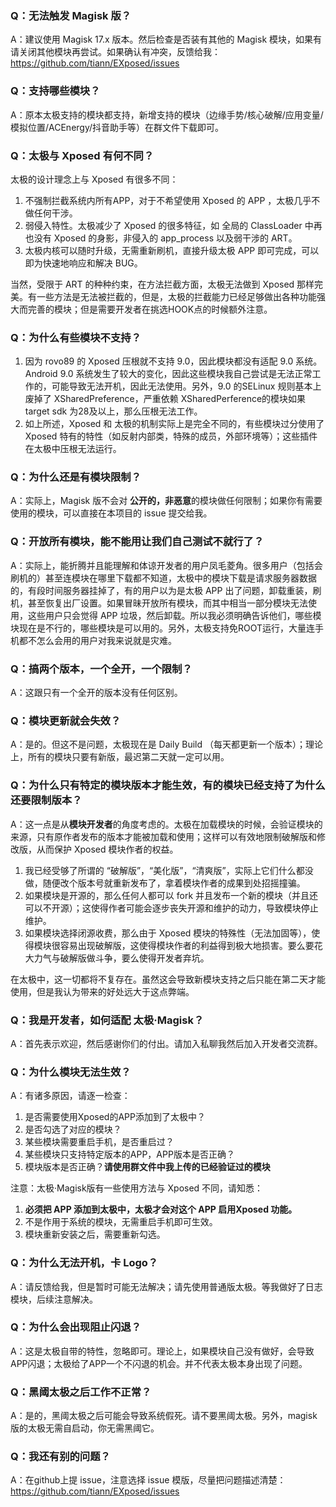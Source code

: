 ### Q：无法触发 Magisk 版？
A：建议使用 Magisk 17.x 版本。然后检查是否装有其他的 Magisk 模块，如果有请关闭其他模块再尝试。如果确认有冲突，反馈给我：https://github.com/tiann/EXposed/issues

### Q：支持哪些模块？
A：原本太极支持的模块都支持，新增支持的模块（边缘手势/核心破解/应用变量/模拟位置/ACEnergy/抖音助手等）在群文件下载即可。

### Q：太极与 Xposed 有何不同？

太极的设计理念上与 Xposed 有很多不同：

1. 不强制拦截系统内所有APP，对于不希望使用 Xposed 的 APP ，太极几乎不做任何干涉。
2. 弱侵入特性。太极减少了 Xposed 的很多特征，如 全局的 ClassLoader 中再也没有 Xposed 的身影，非侵入的 app_process 以及弱干涉的 ART。
3. 太极内核可以随时升级，无需重新刷机，直接升级太极 APP 即可完成，可以即为快速地响应和解决 BUG。

当然，受限于 ART 的种种约束，在方法拦截方面，太极无法做到 Xposed 那样完美。有一些方法是无法被拦截的，但是，太极的拦截能力已经足够做出各种功能强大而完善的模块；但是需要开发者在挑选HOOK点的时候额外注意。

### Q：为什么有些模块不支持？

1. 因为 rovo89 的 Xposed 压根就不支持 9.0，因此模块都没有适配 9.0 系统。Android 9.0 系统发生了较大的变化，因此这些模块我自己尝试是无法正常工作的，可能导致无法开机，因此无法使用。另外，9.0 的SELinux 规则基本上废掉了 XSharedPreference，严重依赖 XSharedPerference的模块如果 target sdk 为28及以上，那么压根无法工作。
2. 如上所述，Xposed 和 太极的机制实际上是完全不同的，有些模块过分使用了 Xposed 特有的特性（如反射内部类，特殊的成员，外部环境等）；这些插件在太极中压根无法运行。

### Q：为什么还是有模块限制？
A：实际上，Magisk 版不会对 **公开的，非恶意**的模块做任何限制；如果你有需要使用的模块，可以直接在本项目的 issue 提交给我。

### Q：开放所有模块，能不能用让我们自己测试不就行了？
A：实际上，能折腾并且能理解和体谅开发者的用户凤毛菱角。很多用户（包括会刷机的）甚至连模块在哪里下载都不知道，太极中的模块下载是请求服务器数据的，有段时间服务器挂掉了，有的用户以为是太极 APP 出了问题，卸载重装，刷机，甚至恢复出厂设置。如果冒昧开放所有模块，而其中相当一部分模块无法使用，这些用户只会觉得 APP 垃圾，然后卸载。所以我必须明确告诉他们，哪些模块现在是不行的，哪些模块是可以用的。另外，太极支持免ROOT运行，大量连手机都不怎么会用的用户对我来说就是灾难。

### Q：搞两个版本，一个全开，一个限制？
A：这跟只有一个全开的版本没有任何区别。

### Q：模块更新就会失效？
A：是的。但这不是问题，太极现在是 Daily Build （每天都更新一个版本）；理论上，所有的模块只要有新版，最迟第二天就一定可以用。

### Q：为什么只有特定的模块版本才能生效，有的模块已经支持了为什么还要限制版本？
A：这一点是从**模块开发者**的角度考虑的。太极在加载模块的时候，会验证模块的来源，只有原作者发布的版本才能被加载和使用；这样可以有效地限制破解版和修改版，从而保护 Xposed 模块作者的权益。

1. 我已经受够了所谓的 “破解版”，“美化版”，“清爽版”，实际上它们什么都没做，随便改个版本号就重新发布了，拿着模块作者的成果到处招摇撞骗。
2. 如果模块是开源的，那么任何人都可以 fork 并且发布一个新的模块（并且还可以不开源）；这使得作者可能会逐步丧失开源和维护的动力，导致模块停止维护。
3. 如果模块选择闭源收费，那么由于 Xposed 模块的特殊性（无法加固等），使得模块很容易出现破解版，这使得模块作者的利益得到极大地损害。要么要花大力气与破解版做斗争，要么使得开发者弃坑。

在太极中，这一切都将不复存在。虽然这会导致新模块支持之后只能在第二天才能使用，但是我认为带来的好处远大于这点弊端。

### Q：我是开发者，如何适配 太极·Magisk？
A：首先表示欢迎，然后感谢你们的付出。请加入私聊我然后加入开发者交流群。

### Q：为什么模块无法生效？

A：有诸多原因，请逐一检查：

1. 是否需要使用Xposed的APP添加到了太极中？
2. 是否勾选了对应的模块？
3. 某些模块需要重启手机，是否重启过？
4. 某些模块只支持特定版本的APP，APP版本是否正确？
5. 模块版本是否正确？**请使用群文件中我上传的已经验证过的模块**

注意：太极·Magisk版有一些使用方法与 Xposed 不同，请知悉：

1. **必须把 APP 添加到太极中，太极才会对这个 APP 启用Xposed 功能。**
2. 不是作用于系统的模块，无需重启手机即可生效。
3. 模块重新安装之后，需要重新勾选。

### Q：为什么无法开机，卡 Logo？
A：请反馈给我，但是暂时可能无法解决；请先使用普通版太极。等我做好了日志模块，后续注意解决。

### Q：为什么会出现阻止闪退？
A：这是太极自带的特性，忽略即可。理论上，如果模块自己没有做好，会导致APP闪退；太极给了APP一个不闪退的机会。并不代表太极本身出现了问题。

### Q：黑阈太极之后工作不正常？
A：是的，黑阈太极之后可能会导致系统假死。请不要黑阈太极。另外，magisk 版的太极无需自启动，你无需黑阈它。

### Q：我还有别的问题？
A：在github上提 issue，注意选择 issue 模版，尽量把问题描述清楚：https://github.com/tiann/EXposed/issues
